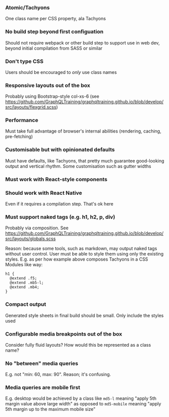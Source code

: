 ### Atomic/Tachyons

One class name per CSS property, ala Tachyons

### No build step beyond first configuation

Should not require webpack or other build step to support use in web dev, beyond initial compilation from SASS or similar

### Don't type CSS

Users should be encouraged to *only* use class names

### Responsive layouts out of the box

Probably using Bootstrap-style col-xs-6 (see https://github.com/GraphQLTraining/graphqltraining.github.io/blob/develop/src/layouts/flexgrid.scss)

### Performance

Must take full advantage of browser's internal abilities (rendering, caching, pre-fetching)

### Customisable but with opinionated defaults

Must have defaults, like Tachyons, that pretty much guarantee good-looking output and vertical rhythm. Some customisation such as gutter widths 

### Must work with React-style components

### Should work with React Native

Even if it requires a compilation step. That's ok here

### Must support naked tags (e.g. h1, h2, p, div)

Probably via composition. See https://github.com/GraphQLTraining/graphqltraining.github.io/blob/develop/src/layouts/globals.scss

Reason: because some tools, such as markdown, may output naked tags without user control. User must be able to style them using only the existing styles. E.g. as per how example above composes Tachyons in a CSS Modules like way:


```
h1 {
  @extend .f5;
  @extend .mb5-l;
  @extend .mb4;
}
```

### Compact output

Generated style sheets in final build should be small. Only include the styles used

### Configurable media breakpoints out of the box

Consider fully fluid layouts? How would this be represented as a class name?

### No "between" media queries

E.g. not "min: 60, max: 90". Reason; it's confusing.

### Media queries are mobile first

E.g. desktop would be achieved by a class like `md5-l` meaning "apply 5th margin value above large width" as opposed to `md5-mobile` meaning "apply 5th margin up to the maximum mobile size"
